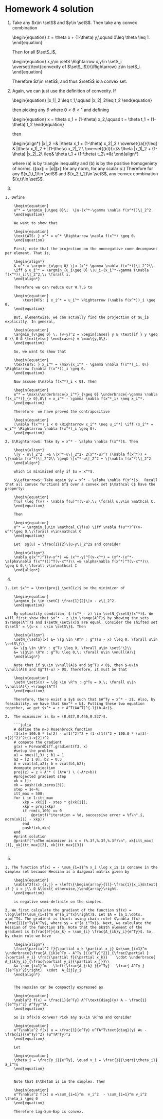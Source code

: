 # **Homework 4 solution**





1. Take any $x\in \setS$ and $y\in \setS$. Then take any convex combination 
    
    \begin{equation}
    z = \theta x + (1-\theta) y,\qquad 0\leq \theta \leq 1.
    \end{equation}
    
    Then for all $\setS_i$,

    \begin{equation}
    x,y\in \setS \Rightarrow x,y\in \setS_i \overset{\text{convexity of $\setS_i$}}{\Rightarrow} z\in \setS_i.
    \end{equation}
    
    Therefore $z\in \setS$, and thus $\setS$ is a convex set.

2. Again, we can just use the definition of convexity. If 
    
    \begin{equation}
    \|x_1\|_2 \leq t_1,\qquad \|x_2\|_2\leq t_2
    \end{equation}
    
    then picking any $\theta$ where $0 < \theta < 1$ and defining
    
    \begin{equation}
    x = \theta x_1 + (1-\theta) x_2,\qquad t = \theta t_1 + (1-\theta) t_2
    \end{equation}
    
    then
    
    \begin{align*}
    \|x\|_2 =& \|\theta x_1 + (1-\theta) x_2\|_2 \\
    \overset{(a)}{\leq} & \|\theta x_1\|_2 + \|(1-\theta) x_2\|_2 \\
    \overset{(b)}{=}& \theta \|x_1\|_2 + (1-\theta) \|x_2\|_2\\
    \leq& \theta t_1 + (1-\theta) t_2\\
    =&t
    \end{align*}
    
    where (a) is by triangle inequality and (b) is by the positive homogeniety of norms. ($\|\alpha x\| = |\alpha|\|x\|$ for any norm, for any scalar $\alpha$.) 
    Therefore for any $(x_1,t_1)\in \setS$ and $(x_2,t_2)\in \setS$, any convex combination $(x,t)\in \setS$.

3. 

    1. Define 

        \begin{equation}
        u^* = \argmin_{u\geq 0}\;  \|u-(x^*-\gamma \nabla f(x^*))\|_2^2.
        \end{equation}

        We want to show that 
        
        \begin{equation}
        \text{WTS: } x^* = u^* \Rightarrow \nabla f(x^*) \geq 0.
        \end{equation}
        
        First, note that the projection on the nonnegative cone decomposes per element. That is, 
        
        \begin{align*}
        & u^* = \argmin_{u\geq 0} \|u-(x^*-\gamma \nabla f(x^*))\|_2^2\\
        \iff & u_i^* = \argmin_{u_i\geq 0} \|u_i-(x_i^*-\gamma (\nabla f(x^*))_i)\|_2^2,\; \forall i.
        \end{align*} 
        
        Therefore we can reduce our W.T.S to 
        
        \begin{equation}
            \text{WTS: } x_i^* = u_i^* \Rightarrow (\nabla f(x^*))_i \geq 0.
        \end{equation}
        
        But, elementwise, we can actually find the projection of $u_i$ explicitly. In general, 
        
        \begin{equation}
        \argmin_{v\geq 0} \; (v-y)^2 = \begin{cases} y & \text{if } y \geq 0 \\ 0 & \text{else} \end{cases} = \max\{y,0\}.
        \end{equation}
        
        So, we want to show that 
        
        \begin{equation}
        \text{WTS: } x_i^* = \max\{x_i^* - \gamma \nabla f(x^*)_i, 0\}  \Rightarrow (\nabla f(x^*))_i \geq 0.
        \end{equation}

        Now assume $\nabla f(x^*)_i < 0$. Then  
        
        \begin{equation}
        u^* = \max\{\underbrace{x_i^*}_{\geq 0} \underbrace{-\gamma \nabla f(x_i^*)}_{> 0},0\} = x_i^* - \gamma \nabla f(x^*_i) \neq x_i^*.
        \end{equation}
        
        Therefore  we have proved the contrapositive
        
        \begin{equation}
        (\nabla f(x^*)_i < 0 \Rightarrow x_i^* \neq u_i^*) \iff (x_i^* = u_i^* \Rightarrow \nabla f(x^*)_i \geq 0).
        \end{equation}
    
    2. $\Rightarrow$: Take $y = x^* - \alpha \nabla f(x^*)$. Then
        
        \begin{align*}
        \|y - u\|_2^2  =& \|x^*-u\|_2^2- 2(x^*-u)^T (\nabla f(x^*)) + \|\nabla f(x^*)\|_2^2\\ \geq& \|x^*-u\|_2^2 + \|\nabla f(x^*)\|_2^2 
        \end{align*}

        which is minimized only if $u = x^*$.

        $\Leftarrow$: Take again $y = x^* - \alpha \nabla f(x^*)$.  Recall that all convex functions $f$ over a convex set $\mathcal C$ have the  property:
        
        \begin{equation}
        f(u) \leq f(v) - \nabla f(u)^T(v-u),\; \forall u,v\in \mathcal C.
        \end{equation}

        Then
        
        \begin{equation}
        u^* = \argmin_{u\in \mathcal C}f(u) \iff \nabla f(u^*)^T(v-u^*)\geq 0,\;\forall v\in\mathcal C
        \end{equation}

        Let  $g(u) = \frac{1}{2}\|u-y\|_2^2$ and consider
        
        \begin{align*}
        \nabla g(x^*)^T(v-x^*) =& (x^*-y)^T(v-x^*) = (x^*-(x^*-\alpha\nabla f(x^*)))^T(v-x^*)\\ =& \alpha\nabla f(x^*)^T(v-x^*)\\ \geq & 0,\;\forall v\in\mathcal C
        \end{align*}

4. 

    1. Let $x^* = \text{proj}_\setC(z)$ be the minimizer of 

        \begin{equation}
        \argmin_{x \in \setC} \frac{1}{2}\|x - z\|_2^2.
        \end{equation}

        By optimality condition, $-(x^* - z) \in \setN_{\setS}(x^*)$. We will first show that $x^* - z \in \range(A^T)$ by showing the sets $\range(A^T)$ and $\setN_\setS(x)$ are equal. Consider the shifted set $\setS' = \{u-x : u\in \setS\}$. Then 

	    \begin{align*}
        \setN_{\setS}(x) &= \{g \in \R^n : g^T(u - x) \leq 0, \forall u\in \setS\}\\
        &= \{g \in \R^n : g^Tu \leq 0, \forall u\in \setS'\}\\
        &= \{g\in \R^n : g^Tu \leq 0,\; \forall u\in \vnull(A)\}
        \end{align*}
	
	    Note that if $u\in \vnull(A)$ and $g^Tu < 0$, then $-u\in \vnull(A)$ and $g^T(-u) > 0$. Therefore, it must be that 
	
        \begin{equation}
        \setN_\setS(x) = \{g \in \R^n : g^Tu = 0,\; \forall u\in \vnull(A)\} =\range(A^T)
        \end{equation}
        
        Therefore, there exist a $y$ such that $A^Ty = x^* - z$. Also, by feasibility, we have that $Ax^* = b$. Putting these two equation together, we get $x^* = z + A^T(AA^T)^{-1}(b-Az)$.

    2.  The minimizer is $x = (0.027,0.446,0.527)$.  

        ```julia
        # define the n=3 Rosenbrock function
        f3(x)= 100.0 * (x[2] - x[1]^2)^2 + (1-x[1])^2 + 100.0 * (x[3]-x[2]^2)^2+(1-x[2])^2
        # compute the gradient
        g(x) = ForwardDiff.gradient(f3, x)
        #setup the problem
        a1 = ones(1,3) ; b1 = 1
        a2 = [2 1 0]; b2 = 0.5
        A = vcat(a1,a2); b = vcat(b1,b2);
        #compute projection
        proj(z) = z + A'* ( (A*A') \ (-A*z+b))
        #projected gradient step
        xk = [];
        xk = push!(xk,zeros(3));
        step = 1e-4;
        itt_max = 500;
        for i in 1:itt_max
            xkp = xk[i] - step * g(xk[i]);
            xkp = proj(xkp)
            if rem(i,100) == 0
                @printf("iteration = %d, successive error = %f\n",i, norm(xk[i] - xkp))
            end
            push!(xk,xkp)
        end
        #print solution
        @printf("\nThe minimizer is x = (%.3f,%.3f,%.3f)\n", xk[itt_max][1], xk[itt_max][2], xk[itt_max][3])
        ```


5. 

    1. The function $f(x) = - \sum_{i=1}^n x_i \log x_i$ is concave in the simplex set because Hessian is a diagonal matrix given by

        \begin{equation}
        \nabla^2f(x)_{i,j} = \left\{\begin{array}{ll}-\frac{1}{x_i}&\text{ if } i = j\\ 0 &\text{ otherwise,}\end{array}\right.
        \end{equation}

        is negative semi-definite on the simplex.

    2. We first calculate the gradient of the function $f(x) = \log\left(\sum_{i=1}^m e^{a_i^Tx}\right)$. Let $A = [a_1,\dots, a_m]^T$. The gradient is (hint: using chain rule) $\nabla f(x) = \frac{1}{e^Ty}A^Ty$, where $y = e^{a_i^Tx}$. Next, we calculate the Hessian of the function $f$. Note that the $k$th element of the gradient is $\frac{∂f}{∂x_k} = \sum_{i} \frac{A_{ik}y_i}{e^Ty}$. So, by chain rule we have

        \begin{align*}
        \frac{\partial^2 f}{\partial x_k \partial x_j} &=\sum_{i=1}^m \underbrace{\frac{A_{ik}e^Ty - A^Ty }{(e^Ty)^2}}_{\frac{\partial }{\partial y_i} \frac{\partial f}{\partial x_k}}    \cdot \underbrace{ A_{ik}y_i}_{\frac{\partial y_i}{\partial x_j}}\\
        &= \sum_{i=1}^m   \left(\frac{A_{ik} }{e^Ty} - \frac{ A^Ty }{(e^Ty)^2}\right)  \cdot  A_{ij}y_i
        \end{align*}


        The Hessian can be compactly expressed as 
        
        \begin{equation}
        \nabla^2 f(x) = \frac{1}{e^Ty} A^T\text{diag}(y) A - \frac{1}{(e^Ty)^2} A^Tyy^TA.
        \end{equation}

        So is $f(x)$ convex? Pick any $u\in \R^n$ and consider
	
        \begin{equation}
        u^T\nabla^2 f(x) u = \frac{1}{e^Ty} u^TA^T\text{diag}(y) Au - \frac{1}{(e^Ty)^2} (u^TA^Ty)^2
        \end{equation}
        
        Let
        
        \begin{equation}
        \theta_i = \frac{y_i}{e^Ty}, \quad v_i = \frac{1}{\sqrt{\theta_i}} a_i^Tu
        \end{equation}
        
        
        Note that $\theta$ is in the simplex. Then
        
        \begin{equation}
        u^T\nabla^2 f(x) u =\sum_{i=1}^m  v_i^2  - \sum_{i=1}^m v_i^2 \theta_i \geq 0
        \end{equation}
        
        Therefore Log-Sum-Exp is convex.	



